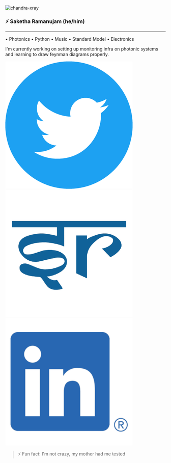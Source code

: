 ![chandra-xray](https://upload.wikimedia.org/wikipedia/commons/f/f1/NASA%27s_Chandra_X-ray_Observatory_Celebrates_15th_Anniversary_%2818869429790%29.jpg)
### :zap: Saketha Ramanujam (he/him)
<hr>
• Photonics • Python • Music • Standard Model • Electronics

I'm currently working on setting up monitoring infra on photonic systems and learning to draw feynman diagrams properly.

[![twitter](/logos/Twitter_Social_Icon_Circle_Color.png)](https://twitter.com/protonbot_1729)[![portfolio](/logos/portfolio.png)](https://perceptiveproton.me) 
[![linkedin](/logos/linkedin-logo.png)](https://www.linkedin.com/in/sakethramanujam/)

> ⚡ Fun fact: I'm not crazy, my mother had me tested
